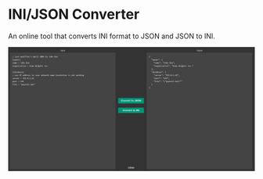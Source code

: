 # INI/JSON Converter

An online tool that converts INI format to JSON and JSON to INI.

![](site-screenshot.png)

